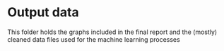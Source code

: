 # Output data 

This folder holds the graphs included in the final report and the  (mostly) cleaned data files  used for the machine learning processes
